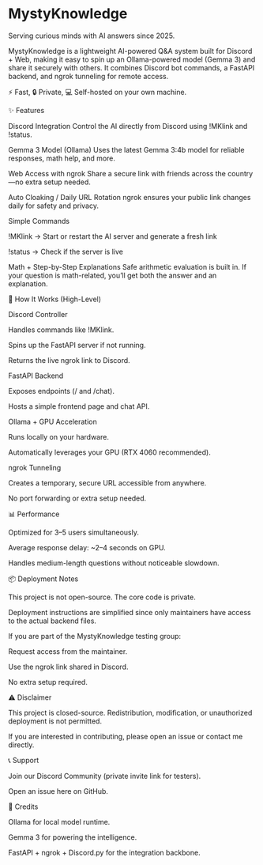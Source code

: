 # MystyKnowledge

Serving curious minds with AI answers since 2025.

MystyKnowledge is a lightweight AI-powered Q&A system built for Discord + Web, making it easy to spin up an Ollama-powered model (Gemma 3) and share it securely with others. It combines Discord bot commands, a FastAPI backend, and ngrok tunneling for remote access.

⚡ Fast,
🔒 Private,
💻 Self-hosted on your own machine.

✨ Features

Discord Integration
Control the AI directly from Discord using !MKlink and !status.

Gemma 3 Model (Ollama)
Uses the latest Gemma 3:4b model for reliable responses, math help, and more.

Web Access with ngrok
Share a secure link with friends across the country—no extra setup needed.

Auto Cloaking / Daily URL Rotation
ngrok ensures your public link changes daily for safety and privacy.

Simple Commands

!MKlink → Start or restart the AI server and generate a fresh link

!status → Check if the server is live

Math + Step-by-Step Explanations
Safe arithmetic evaluation is built in. If your question is math-related, you’ll get both the answer and an explanation.

🚀 How It Works (High-Level)

Discord Controller

Handles commands like !MKlink.

Spins up the FastAPI server if not running.

Returns the live ngrok link to Discord.

FastAPI Backend

Exposes endpoints (/ and /chat).

Hosts a simple frontend page and chat API.

Ollama + GPU Acceleration

Runs locally on your hardware.

Automatically leverages your GPU (RTX 4060 recommended).

ngrok Tunneling

Creates a temporary, secure URL accessible from anywhere.

No port forwarding or extra setup needed.

📊 Performance

Optimized for 3–5 users simultaneously.

Average response delay: ~2–4 seconds on GPU.

Handles medium-length questions without noticeable slowdown.

📦 Deployment Notes

This project is not open-source. The core code is private.

Deployment instructions are simplified since only maintainers have access to the actual backend files.

If you are part of the MystyKnowledge testing group:

Request access from the maintainer.

Use the ngrok link shared in Discord.

No extra setup required.

⚠️ Disclaimer

This project is closed-source. Redistribution, modification, or unauthorized deployment is not permitted.

If you are interested in contributing, please open an issue or contact me directly.

📞 Support

Join our Discord Community (private invite link for testers).

Open an issue here on GitHub.

🙌 Credits

Ollama for local model runtime.

Gemma 3 for powering the intelligence.

FastAPI + ngrok + Discord.py for the integration backbone.
